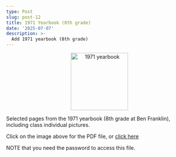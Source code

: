 ```yaml
---
type: Post
slug: post-12
title: 1971 Yearbook (8th grade)
date: '2025-07-07'
description: >-
  Add 1971 yearbook (8th grade)
---
```


<p align="center"><a href="https://drive.proton.me/urls/H2HMPWXAF8#4TO7t5osa6Rv" target="_blank"><img eleventy:widths="300" eleventy:formats="webp" height="155px" width="155px" src="/images/1971-Ben_Franklin_8th_grade.jpg" alt="1971 yearbook"></a></p>

Selected pages from the 1971 yearbook (8th grade at Ben Franklin), including class individual pictures.


<p>Click on the image above for the PDF file, or 
<a href="https://drive.proton.me/urls/H2HMPWXAF8#4TO7t5osa6Rv" target="_blank">click here</a></p>

<p>NOTE that you need the password to access this file.</p>
